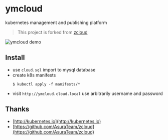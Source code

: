 # ymcloud
kubernetes management and publishing platform

> This project is forked from [zcloud](https://github.com/AsuraTeam/zcloud)

![ymcloud demo](https://ws1.sinaimg.cn/large/006tNc79gy1g1v7luijrrj31j10u0n44.jpg)


## Install

* use `cloud.sql` import to mysql database
* create k8s manifests
    ```shell
    $ kubectl apply -f manifests/*
    ```
* visit `http://ymcloud.cloud.local` use arbitrarily username and password


## Thanks

* [http://kubernetes.io](http://kubernetes.io)
* [https://github.com/AsuraTeam/zcloud](https://github.com/AsuraTeam/zcloud)
